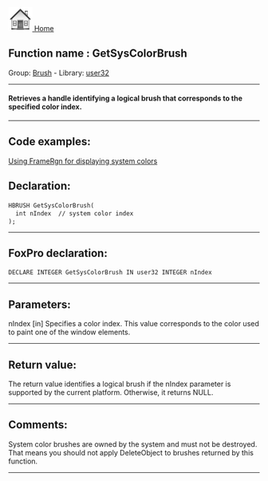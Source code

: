 [<img src="../../images/home.png"> Home ](https://github.com/VFPX/Win32API)  

## Function name : GetSysColorBrush
Group: [Brush](../../functions_group.md#Brush)  -  Library: [user32](../../../libraries.md#user32)  
***  


#### Retrieves a handle identifying a logical brush that corresponds to the specified color index.
***  


## Code examples:
[Using FrameRgn for displaying system colors](../../samples/sample_125.md)  

## Declaration:
```foxpro  
HBRUSH GetSysColorBrush(
  int nIndex  // system color index
);  
```  
***  


## FoxPro declaration:
```foxpro  
DECLARE INTEGER GetSysColorBrush IN user32 INTEGER nIndex  
```  
***  


## Parameters:
nIndex 
[in] Specifies a color index. This value corresponds to the color used to paint one of the window elements.  
***  


## Return value:
The return value identifies a logical brush if the nIndex parameter is supported by the current platform. Otherwise, it returns NULL.  
***  


## Comments:
System color brushes are owned by the system and must not be destroyed. That means you should not apply DeleteObject to brushes returned by this function.  
  
***  

